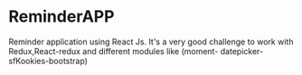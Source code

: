 # ReminderAPP
Reminder application using React Js. It's a very good challenge to work with Redux,React-redux and different modules like (moment- datepicker- sfKookies-bootstrap)

